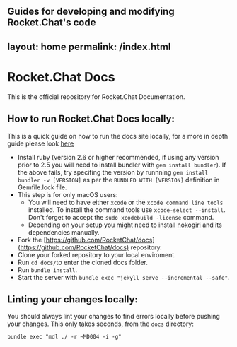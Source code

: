 Guides for developing and modifying Rocket.Chat's code
---
layout: home
permalink: /index.html
---

# Rocket.Chat Docs

This is the official repository for Rocket.Chat Documentation.

## How to run Rocket.Chat Docs locally:

This is a quick guide on how to run the docs site locally, for a more in depth guide please look [here]( contributing/documentation)

- Install ruby (version 2.6 or higher recommended, if using any version prior to 2.5 you will need to install bundler with `gem install bundler`). If the above fails, try specifing the version by runnning `gem install bundler -v [VERSION]` as per the `BUNDLED WITH [VERSION]` definition in Gemfile.lock file.
- This step is for only macOS users:
    - You will need to have either `xcode` or the `xcode command line tools` installed. To install the command tools use `xcode-select --install`. Don't forget to accept the `sudo xcodebuild -license` command.
    - Depending on your setup you might need to install [nokogiri](http://www.nokogiri.org/tutorials/installing_nokogiri.html) and its dependencies manually.
- Fork the [https://github.com/RocketChat/docs](https://github.com/RocketChat/docs) repository.
- Clone your forked repository to your local enviroment.
- Run `cd docs/`to enter the cloned docs folder.
- Run `bundle install`.
- Start the server with `bundle exec "jekyll serve --incremental --safe"`.

## Linting your changes locally:

You should always lint your changes to find errors locally before pushing your changes.   This only takes seconds, from the `docs` directory:

```
bundle exec "mdl ./ -r ~MD004 -i -g"
```
